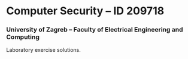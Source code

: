 # Computer Security – ID 209718

### University of Zagreb – Faculty of Electrical Engineering and Computing

Laboratory exercise solutions.
